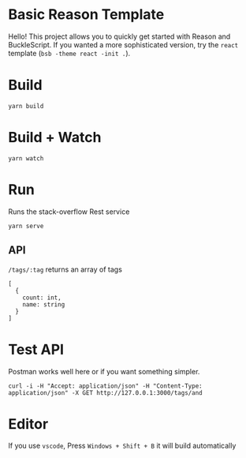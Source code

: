# Basic Reason Template

Hello! This project allows you to quickly get started with Reason and BuckleScript. If you wanted a more sophisticated version, try the `react` template (`bsb -theme react -init .`).

# Build
```
yarn build
```

# Build + Watch

```
yarn watch
```

# Run
Runs the stack-overflow Rest service
```
yarn serve
```

## API
`/tags/:tag` returns an array of tags
```
[
  {
    count: int,
    name: string
  }
]
```

# Test API
Postman works well here or if you want something simpler.
```
curl -i -H "Accept: application/json" -H "Content-Type: application/json" -X GET http://127.0.0.1:3000/tags/and
```

# Editor
If you use `vscode`, Press `Windows + Shift + B` it will build automatically
